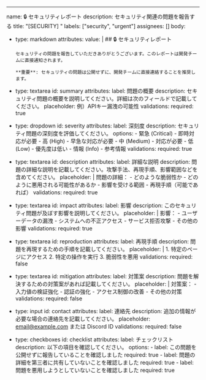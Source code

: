---
name: 🔒 セキュリティレポート
description: セキュリティ関連の問題を報告する
title: "[SECURITY] "
labels: ["security", "urgent"]
assignees: []
body:
  - type: markdown
    attributes:
      value: |
        ## 🔒 セキュリティレポート

        セキュリティの問題を報告していただきありがとうございます。このレポートは開発チームに直接通知されます。

        **重要**: セキュリティの問題は公開せずに、開発チームに直接連絡することを推奨します。

  - type: textarea
    id: summary
    attributes:
      label: 問題の概要
      description: セキュリティ問題の概要を説明してください。詳細は次のフィールドで記載してください。
      placeholder: 例）APIキー漏洩の可能性
    validations:
      required: true

  - type: dropdown
    id: severity
    attributes:
      label: 深刻度
      description: セキュリティ問題の深刻度を評価してください。
      options:
        - 緊急 (Critical) - 即時対応が必要
        - 高 (High) - 早急な対応が必要
        - 中 (Medium) - 対応が必要
        - 低 (Low) - 優先度は低い
        - 情報 (Info) - 参考情報
    validations:
      required: true

  - type: textarea
    id: description
    attributes:
      label: 詳細な説明
      description: 問題の詳細な説明を記載してください。攻撃手法、再現手順、影響範囲などを含めてください。
      placeholder: |
        問題の詳細：
        - どのような脆弱性か
        - どのように悪用される可能性があるか
        - 影響を受ける範囲
        - 再現手順（可能であれば）
    validations:
      required: true

  - type: textarea
    id: impact
    attributes:
      label: 影響
      description: このセキュリティ問題が及ぼす影響を説明してください。
      placeholder: |
        影響：
        - ユーザーデータの漏洩
        - システムへの不正アクセス
        - サービス拒否攻撃
        - その他の影響
    validations:
      required: true

  - type: textarea
    id: reproduction
    attributes:
      label: 再現手順
      description: 問題を再現するための手順を記載してください。
      placeholder: |
        1. 特定のページにアクセス
        2. 特定の操作を実行
        3. 脆弱性を悪用
    validations:
      required: false

  - type: textarea
    id: mitigation
    attributes:
      label: 対策案
      description: 問題を解決するための対策案があれば記載してください。
      placeholder: |
        対策案：
        - 入力値の検証強化
        - 認証の強化
        - アクセス制御の改善
        - その他の対策
    validations:
      required: false

  - type: input
    id: contact
    attributes:
      label: 連絡先
      description: 追加の情報が必要な場合の連絡先を記載してください。
      placeholder: email@example.com または Discord ID
    validations:
      required: false

  - type: checkboxes
    id: checklist
    attributes:
      label: チェックリスト
      description: 以下の項目を確認してください。
      options:
        - label: この問題を公開せずに報告していることを確認しました
          required: true
        - label: 問題の詳細を第三者に共有していないことを確認しました
          required: true
        - label: 問題を悪用しようとしていないことを確認しました
          required: true
